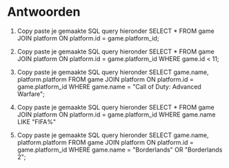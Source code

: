# Antwoorden

1. Copy paste je gemaakte SQL query hieronder
SELECT * FROM game JOIN platform ON platform.id = game.platform_id;
   
2. Copy paste je gemaakte SQL query hieronder
SELECT * FROM game JOIN platform ON platform.id = game.platform_id WHERE game.id < 11;
   
3. Copy paste je gemaakte SQL query hieronder
SELECT game.name, platform.platform FROM game JOIN platform ON platform.id = game.platform_id WHERE game.name = "Call of Duty: Advanced Warfare";
   
4. Copy paste je gemaakte SQL query hieronder
SELECT * FROM game JOIN platform ON platform.id = game.platform_id WHERE game.name LIKE "FIFA%"

5. Copy paste je gemaakte SQL query hieronder
SELECT game.name, platform.platform FROM game JOIN platform ON platform.id = game.platform_id WHERE game.name = "Borderlands" OR "Borderlands 2";
